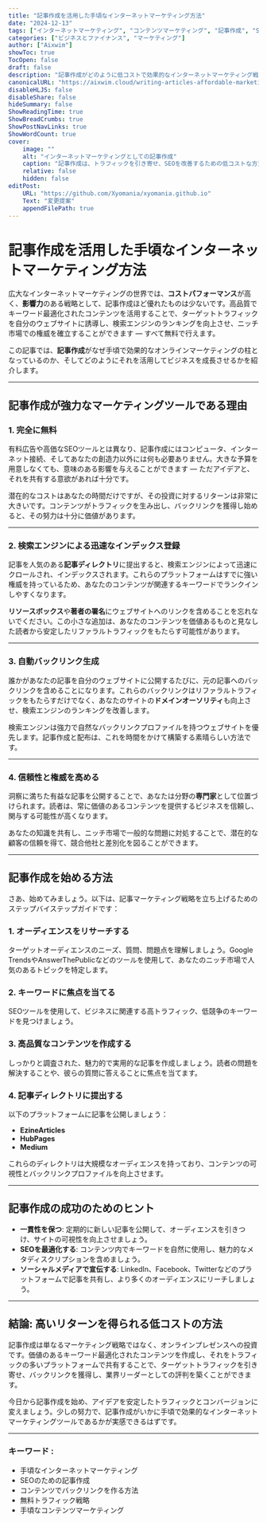 ```yaml
---
title: "記事作成を活用した手頃なインターネットマーケティング方法"
date: "2024-12-13"
tags: ["インターネットマーケティング", "コンテンツマーケティング", "記事作成", "SEO", "バックリンク", "無料トラフィック"]
categories: ["ビジネスとファイナンス", "マーケティング"]
author: ["Aixwim"]
showToc: true
TocOpen: false
draft: false
description: "記事作成がどのように低コストで効果的なインターネットマーケティング戦略となるかを学びましょう。SEOを強化し、バックリンクを獲得し、無料トラフィックを集めるこの強力な方法をご紹介します。"
canonicalURL: "https://aixwim.cloud/writing-articles-affordable-marketing"
disableHLJS: false
disableShare: false
hideSummary: false
ShowReadingTime: true
ShowBreadCrumbs: true
ShowPostNavLinks: true
ShowWordCount: true
cover:
    image: ""
    alt: "インターネットマーケティングとしての記事作成"
    caption: "記事作成は、トラフィックを引き寄せ、SEOを改善するための低コストな方法です。"
    relative: false
    hidden: false
editPost:
    URL: "https://github.com/Xyomania/xyomania.github.io"
    Text: "変更提案"
    appendFilePath: true
---
```


# 記事作成を活用した手頃なインターネットマーケティング方法

広大なインターネットマーケティングの世界では、**コストパフォーマンス**が高く、**影響力**のある戦略として、記事作成ほど優れたものは少ないです。高品質でキーワード最適化されたコンテンツを活用することで、ターゲットトラフィックを自分のウェブサイトに誘導し、検索エンジンのランキングを向上させ、ニッチ市場での権威を確立することができます — すべて無料で行えます。

この記事では、**記事作成**がなぜ手頃で効果的なオンラインマーケティングの柱となっているのか、そしてどのようにそれを活用してビジネスを成長させるかを紹介します。

---

## 記事作成が強力なマーケティングツールである理由

### 1. **完全に無料**

有料広告や高価なSEOツールとは異なり、記事作成にはコンピュータ、インターネット接続、そしてあなたの創造力以外には何も必要ありません。大きな予算を用意しなくても、意味のある影響を与えることができます — ただアイデアと、それを共有する意欲があれば十分です。

潜在的なコストはあなたの時間だけですが、その投資に対するリターンは非常に大きいです。コンテンツがトラフィックを生み出し、バックリンクを獲得し始めると、その努力は十分に価値があります。

---

### 2. **検索エンジンによる迅速なインデックス登録**

記事を人気のある**記事ディレクトリ**に提出すると、検索エンジンによって迅速にクロールされ、インデックスされます。これらのプラットフォームはすでに強い権威を持っているため、あなたのコンテンツが関連するキーワードでランクインしやすくなります。

**リソースボックス**や**著者の署名**にウェブサイトへのリンクを含めることを忘れないでください。この小さな追加は、あなたのコンテンツを価値あるものと見なした読者から安定したリファラルトラフィックをもたらす可能性があります。

---

### 3. **自動バックリンク生成**

誰かがあなたの記事を自分のウェブサイトに公開するたびに、元の記事へのバックリンクを含めることになります。これらのバックリンクはリファラルトラフィックをもたらすだけでなく、あなたのサイトの**ドメインオーソリティ**も向上させ、検索エンジンのランキングを改善します。

検索エンジンは強力で自然なバックリンクプロファイルを持つウェブサイトを優先します。記事作成と配布は、これを時間をかけて構築する素晴らしい方法です。

---

### 4. **信頼性と権威を高める**

洞察に満ちた有益な記事を公開することで、あなたは分野の**専門家**として位置づけられます。読者は、常に価値のあるコンテンツを提供するビジネスを信頼し、関与する可能性が高くなります。

あなたの知識を共有し、ニッチ市場で一般的な問題に対処することで、潜在的な顧客の信頼を得て、競合他社と差別化を図ることができます。

---

## 記事作成を始める方法

さあ、始めてみましょう。以下は、記事マーケティング戦略を立ち上げるためのステップバイステップガイドです：

### 1. **オーディエンスをリサーチする**
ターゲットオーディエンスのニーズ、質問、問題点を理解しましょう。Google TrendsやAnswerThePublicなどのツールを使用して、あなたのニッチ市場で人気のあるトピックを特定します。

### 2. **キーワードに焦点を当てる**
SEOツールを使用して、ビジネスに関連する高トラフィック、低競争のキーワードを見つけましょう。

### 3. **高品質なコンテンツを作成する**
しっかりと調査された、魅力的で実用的な記事を作成しましょう。読者の問題を解決することや、彼らの質問に答えることに焦点を当てます。

### 4. **記事ディレクトリに提出する**
以下のプラットフォームに記事を公開しましょう：
- **EzineArticles**
- **HubPages**
- **Medium**

これらのディレクトリは大規模なオーディエンスを持っており、コンテンツの可視性とバックリンクプロファイルを向上させます。

---

## 記事作成の成功のためのヒント

- **一貫性を保つ**: 定期的に新しい記事を公開して、オーディエンスを引きつけ、サイトの可視性を向上させましょう。
- **SEOを最適化する**: コンテンツ内でキーワードを自然に使用し、魅力的なメタディスクリプションを含めましょう。
- **ソーシャルメディアで宣伝する**: LinkedIn、Facebook、Twitterなどのプラットフォームで記事を共有し、より多くのオーディエンスにリーチしましょう。

---

## 結論: 高いリターンを得られる低コストの方法

記事作成は単なるマーケティング戦略ではなく、オンラインプレゼンスへの投資です。価値のあるキーワード最適化されたコンテンツを作成し、それをトラフィックの多いプラットフォームで共有することで、ターゲットトラフィックを引き寄せ、バックリンクを獲得し、業界リーダーとしての評判を築くことができます。

今日から記事作成を始め、アイデアを安定したトラフィックとコンバージョンに変えましょう。少しの努力で、記事作成がいかに手頃で効果的なインターネットマーケティングツールであるかが実感できるはずです。

---

### キーワード :
- 手頃なインターネットマーケティング
- SEOのための記事作成
- コンテンツでバックリンクを作る方法
- 無料トラフィック戦略
- 手頃なコンテンツマーケティング
